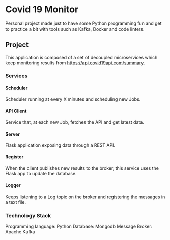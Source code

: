 # Covid 19 Monitor

Personal project made just to have some Python programming fun and get to 
practice a bit with tools such as Kafka, Docker and code linters.

## Project

This application is composed of a set of decoupled microservices which
keep monitoring results from https://api.covid19api.com/summary.

### Services

#### Scheduler

Scheduler running at every X minutes and scheduling new Jobs.

#### API Client

Service that, at each new Job, fetches the API and get latest data.

#### Server

Flask application exposing data through a REST API.

#### Register

When the client publishes new results to the broker, this service
uses the Flask app to update the database.

#### Logger

Keeps listening to a Log topic on the broker and registering the
messages in a text file.

### Technology Stack

Programming language: Python
Database: Mongodb
Message Broker: Apache Kafka
